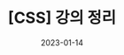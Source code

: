 ---
title:  "[CSS] 강의 정리"
excerpt: "생활코딩 CSS 강의"

categories:
  - WEB

toc: true
toc_sticky: true
 
date: 2023-01-14
last_modified_at: 2023-01-14
---